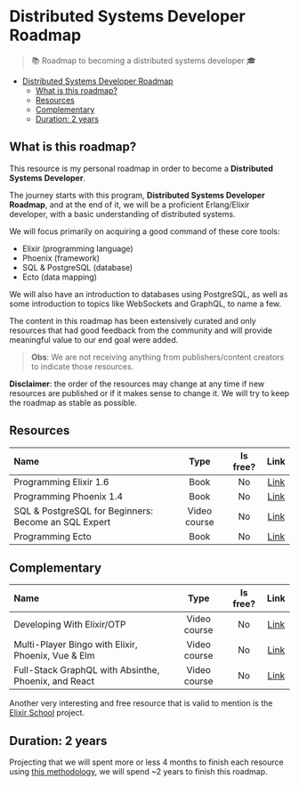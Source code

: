 # Distributed Systems Developer Roadmap

> 📚 Roadmap to becoming a distributed systems developer 🎓

- [Distributed Systems Developer Roadmap](#distributed-systems-developer-roadmap)
  - [What is this roadmap?](#what-is-this-roadmap)
  - [Resources](#resources)
  - [Complementary](#complementary)
  - [Duration: 2 years](#duration-2-years)

## What is this roadmap?

This resource is my personal roadmap in order to become a **Distributed Systems Developer**.

The journey starts with this program, **Distributed Systems Developer Roadmap**, and at the end of it, we will be a proficient Erlang/Elixir developer, with a basic understanding of distributed systems.

We will focus primarily on acquiring a good command of these core tools:

- Elixir (programming language)
- Phoenix (framework)
- SQL & PostgreSQL (database)
- Ecto (data mapping)

We will also have an introduction to databases using PostgreSQL, as well as some introduction to topics like WebSockets and GraphQL, to name a few.

The content in this roadmap has been extensively curated and only resources that had good feedback from the community and will provide meaningful value to our end goal were added.

> **Obs**: We are not receiving anything from publishers/content creators to indicate those resources.

**Disclaimer**: the order of the resources may change at any time if new resources are published or if it makes sense to change it. We will try to keep the roadmap as stable as possible.

## Resources

| Name                                                 |     Type     | Is free? |                                  Link                                  |
| :--------------------------------------------------- | :----------: | :------: | :--------------------------------------------------------------------: |
| Programming Elixir 1.6                               |     Book     |    No    |             [Link](https://pragprog.com/titles/elixir16/)              |
| Programming Phoenix 1.4                              |     Book     |    No    |             [Link](https://pragprog.com/titles/phoenix14/)             |
| SQL & PostgreSQL for Beginners: Become an SQL Expert | Video course |    No    | [Link](https://www.udemy.com/course/sql-and-postgresql-for-beginners/) |
| Programming Ecto                                     |     Book     |    No    |              [Link](https://pragprog.com/titles/wmecto/)               |

## Complementary

| Name                                                 |     Type     | Is free? |                                                Link                                                 |
| :--------------------------------------------------- | :----------: | :------: | :-------------------------------------------------------------------------------------------------: |
| Developing With Elixir/OTP                           | Video course |    No    |                             [Link](https://pragmaticstudio.com/elixir)                              |
| Multi-Player Bingo with Elixir, Phoenix, Vue & Elm   | Video course |    No    |     [Link](https://pragmaticstudio.com/unpacked-multi-player-bingo-with-elixir-phoenix-vue-elm)     |
| Full-Stack GraphQL with Absinthe, Phoenix, and React | Video course |    No    | [Link](https://pragmaticstudio.com/courses/unpacked-full-stack-graphql-with-absinthe-phoenix-react) |

Another very interesting and free resource that is valid to mention is the [Elixir School](https://elixirschool.com/) project.

## Duration: 2 years

Projecting that we will spent more or less 4 months to finish each resource using [this methodology](https://github.com/ericdouglas/distributed-systems-journey#c3t2b1), we will spend ~2 years to finish this roadmap.

